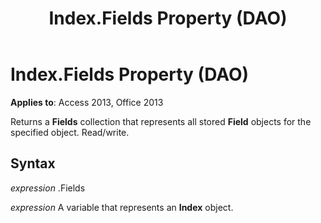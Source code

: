 ﻿---
title: Index.Fields Property (DAO)
TOCTitle: Fields Property
ms:assetid: c79adede-361f-c0eb-13a1-18625bd9141f
ms:mtpsurl: https://msdn.microsoft.com/library/Ff823154(v=office.15)
ms:contentKeyID: 48547640
ms.date: 09/18/2015
mtps_version: v=office.15
---

# Index.Fields Property (DAO)


**Applies to**: Access 2013, Office 2013

Returns a **Fields** collection that represents all stored **Field** objects for the specified object. Read/write.

## Syntax

*expression* .Fields

*expression* A variable that represents an **Index** object.

